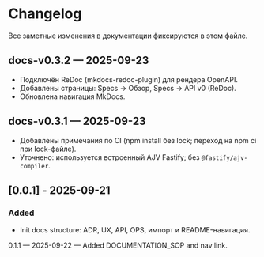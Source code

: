 # Changelog

Все заметные изменения в документации фиксируются в этом файле.

## docs-v0.3.2 — 2025-09-23
- Подключён ReDoc (mkdocs-redoc-plugin) для рендера OpenAPI.
- Добавлены страницы: Specs → Обзор, Specs → API v0 (ReDoc).
- Обновлена навигация MkDocs.

## docs-v0.3.1 — 2025-09-23
- Добавлены примечания по CI (npm install без lock; переход на npm ci при lock-файле).
- Уточнено: используется встроенный AJV Fastify; без `@fastify/ajv-compiler`.

## [0.0.1] - 2025-09-21
### Added
- Init docs structure: ADR, UX, API, OPS, импорт и README-навигация.

0.1.1 — 2025-09-22 — Added DOCUMENTATION_SOP and nav link.
